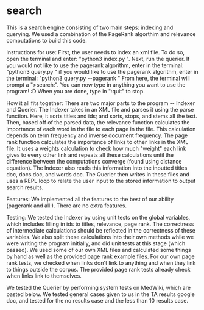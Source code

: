 # search
This is a search engine consisting of two main steps: indexing and querying. We used a combination of the PageRank algorthim and relevance computations to build this code.

Instructions for use:
First, the user needs to index an xml file. To do so, open the terminal and
enter: 
    "python3 index.py <XML filepath> <titles filepath> <docs filepath> <words filepath>".
Next, run the querier. If you would not like to use the pagerank algorithm, enter in the terminal:
    "python3 query.py <XML filepath> <titles filepath> <docs filepath> <words filepath>"
if you would like to use the pagerank algorithm, enter in the terminal:
    "python3 query.py --pagerank <XML filepath> <titles filepath> <docs filepath> <words filepath>"
From here, the terminal will prompt a ">search:". You can now type in anything you want to use 
the program! :D When you are done, type in ":quit" to stop. 

How it all fits together:
There are two major parts to the program -- Indexer and Querier. The Indexer takes
in an XML file and parses it using the parse function. Here, it sorts titles and ids;
and sorts, stops, and stems all the text. Then, based off of the parsed data, the relevance
function calculates the importance of each word in the file to each page in the file. This
calculation depends on term frequency and inverse document frequency. The page rank 
function calculates the importance of links to other links in the XML file. It uses
a weights calculation to check how much "weight" each link gives to every other link 
and repeats all these calculations until the difference between the computations
converge (found using distance equation). The Indexer also reads this information
into the inputted titles doc, docs doc, and words doc. The Querier then writes in these files
and uses a REPL loop to relate the user input to the stored information to output
search results.

Features:
We implemented all the features to the best of our ability (pagerank and all!). 
There are no extra features.

Testing:
We tested the Indexer by using unit tests on the global variables, which includes
filling in ids to titles, relevance, page rank. The correctness of intermediate 
calculations should be reflected in the correctness of these variables. We also
split these calculations into their own methods while we were writing the program
initially, and did unit tests at this stage (which passed). We used some
of our own XML files and calculated some things by hand as well as the provided
page rank example files. For our own page rank tests, we checked when links
don't link to anything and when they link to things outside the corpus. The 
provided page rank tests already check when links link to themselves.

We tested the Querier by performing system tests on MedWiki, which are pasted below.
We tested general cases given to us in the TA results google doc, and tested
for the no results case and the less than 10 results case.

